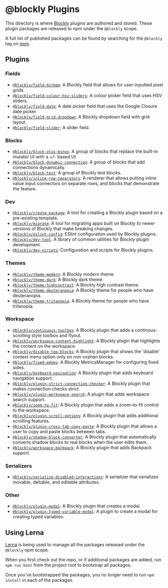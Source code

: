 # @blockly Plugins

This directory is where [Blockly](http://github.com/google/blockly) plugins are
authored and stored. These plugin packages are released to npm under the
``@blockly`` scope.

A full list of published packages can be found by searching for the ``@blockly``
tag on [npm](https://www.npmjs.com/search?q=%40blockly).

## Plugins

### Fields

- [``@blockly/field-bitmap``](field-bitmap/): A Blockly field that allows for
user-inputted pixel grids.
- [``@blockly/field-colour-hsv-sliders``](field-colour-hsv-sliders/): A colour
picker field that uses HSV sliders.
- [``@blockly/field-date``](field-date/): A date picker field that uses the
Google Closure date picker.
- [``@blockly/field-grid-dropdown``](field-grid-dropdown/): A Blockly dropdown
field with grid layout.
- [``@blockly/field-slider``](field-slider/): A slider field.

### Blocks

- [``@blockly/block-plus-minus``](block-plus-minus/): A group of blocks that
replace the built-in mutator UI with a +/- based UI.
- [``@blockly/block-dynamic-connection``](block-dynamic-connection/): A group of
blocks that add connections dynamically.
- [``@blockly/block-test``](block-test/): A group of Blockly test blocks.
- [``@blockly/inline-row-separators``](inline-row-separators/): A renderer that
allows putting inline value input connectors on separate rows, and blocks that
demonstrate the feature.

### Dev

- [``@blockly/create-package``](dev-create/): A tool for creating a Blockly
plugin based on a pre-existing template.
- [``@blockly/migrate``](migration/): A tool for migrating apps built on Blockly
to newer versions of Blockly that make breaking changes.
- [``@blockly/eslint-config``](eslint-config/): ESlint configuration used by
Blockly plugins.
- [``@blockly/dev-tool``](dev-tools/): A library of common utilities for Blockly
plugin development.
- [``@blockly/dev-scripts``](dev-scripts/): Configuration and scripts for Blockly
plugins.

### Themes

- [``@blockly/theme-modern``](theme-modern/): A Blockly modern theme.
- [``@blockly/theme-dark``](theme-dark/): A Blockly dark theme.
- [``@blockly/theme-highcontrast``](theme-highcontrast/): A Blockly high
contrast theme.
- [``@blockly/theme-deuteranopia``](theme-deuteranopia/): A Blockly theme for
people who have deuteranopia.
- [``@blockly/theme-tritanopia``](theme-tritanopia/): A Blockly theme for people
who have tritanopia.

### Workspace

- [``@blockly/continuous-toolbox``](continuous-toolbox/): A Blockly plugin
that adds a continous-scrolling style toolbox and flyout.
- [``@blockly/workspace-content-highlight``](content-highlight/):  A Blockly
plugin that highlights the content on the workspace.
- [``@blockly/disable-top-blocks``](disable-top-blocks/):  A Blockly plugin that
shows the 'disable' context menu option only on non-orphan blocks.
- [``@blockly/fixed-edges``](fixed-edges/):  A Blockly MetricsManager for
configuring fixed sides.
- [``@blockly/keyboard-navigation``](keyboard-navigation/): A Blockly plugin
that adds keyboard navigation support.
- [``@blockly/plugin-strict-connection-checker``](strict-connection-checker/): A
Blockly plugin that makes connection checks strict.
- [``@blockly/plugin-workspace-search``](workspace-search/): A plugin that adds
workspace search support.
- [``@blockly/zoom-to-fit``](zoom-to-fit/): A Blockly plugin that adds a
zoom-to-fit control to the workspace.
- [``@blockly/plugin-scroll-options``](scroll-options/): A Blockly plugin that
adds additional scrolling features.
- [``@blockly/plugin-cross-tab-copy-paste``](cross-tab-copy-paste/): A Blockly plugin
that allows a user to copy and paste blocks between tabs.
- [``@blockly/shadow-block-converter``](shadow-block-converter/): A Blockly plugin
that automatically converts shadow blocks to real blocks when the user edits them.
- [``@blockly/workspace-backpack``](workspace-backpack/): A Blockly plugin that
adds Backpack support.

### Serializers

- [``@blockly/serialize-disabled-interactions``](serialize-disabled-interactions/): A serializer that serializes movable, deltable, and editable attributes.

### Other

- [``@blockly/plugin-modal``](modal/): A Blockly plugin that creates a modal.
- [``@blockly/plugin-typed-variable-modal``](typed-variable-modal/): A plugin to
create a modal for creating typed variables.

## Using Lerna

[Lerna](https://lerna.js.org/) is being used to manage all the packages released
under the ``@blockly`` npm scope.

When you first check out the repo, or if additional packages are added, run
``npm run boot`` from the project root to bootstrap all packages.

Once you've bootstrapped the packages, you no longer need to run ``npm install``
in each of the packages.
